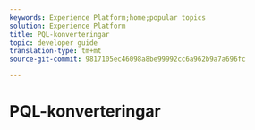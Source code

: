 ```yaml
---
keywords: Experience Platform;home;popular topics
solution: Experience Platform
title: PQL-konverteringar
topic: developer guide
translation-type: tm+mt
source-git-commit: 9817105ec46098a8be99992cc6a962b9a7a696fc

---
```



# PQL-konverteringar
